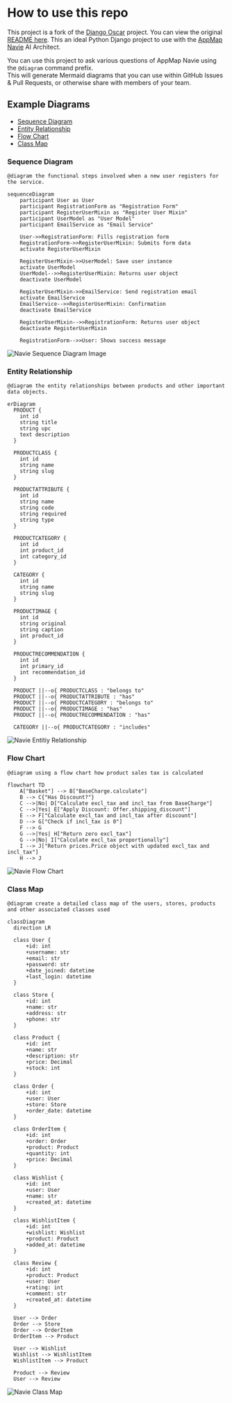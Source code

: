 # How to use this repo

This project is a fork of the [Django Oscar](https://github.com/django-oscar/django-oscar) project. You can view the original [README here](OLD_README.rst). This an ideal Python Django project to use with the [AppMap Navie](https://appmap.io/navie/) AI Architect.

You can use this project to ask various questions of AppMap Navie using the `@diagram` command prefix.  
This will generate Mermaid diagrams that you can use within GitHub Issues & Pull Requests, or otherwise share 
with members of your team. 


## Example Diagrams
- [Sequence Diagram](#sequence-diagram)
- [Entity Relationship](#entity-relationship)
- [Flow Chart](#flow-chart)
- [Class Map](#class-map)


### Sequence Diagram
```
@diagram the functional steps involved when a new user registers for the service.
```

```mermaid
sequenceDiagram
    participant User as User
    participant RegistrationForm as "Registration Form"
    participant RegisterUserMixin as "Register User Mixin"
    participant UserModel as "User Model"
    participant EmailService as "Email Service"

    User->>RegistrationForm: Fills registration form
    RegistrationForm->>RegisterUserMixin: Submits form data
    activate RegisterUserMixin
    
    RegisterUserMixin->>UserModel: Save user instance
    activate UserModel
    UserModel-->>RegisterUserMixin: Returns user object
    deactivate UserModel
    
    RegisterUserMixin->>EmailService: Send registration email
    activate EmailService
    EmailService-->>RegisterUserMixin: Confirmation
    deactivate EmailService
    
    RegisterUserMixin-->>RegistrationForm: Returns user object
    deactivate RegisterUserMixin

    RegistrationForm-->>User: Shows success message
```

![Navie Sequence Diagram Image](navie-sequence-diagram-example.png)


### Entity Relationship

```
@diagram the entity relationships between products and other important data objects.  
```


```mermaid
erDiagram
  PRODUCT {
    int id
    string title
    string upc
    text description
  }
  
  PRODUCTCLASS {
    int id
    string name
    string slug
  }
  
  PRODUCTATTRIBUTE {
    int id
    string name
    string code
    string required
    string type
  }
  
  PRODUCTCATEGORY {
    int id
    int product_id
    int category_id
  }
  
  CATEGORY {
    int id
    string name
    string slug
  }
  
  PRODUCTIMAGE {
    int id
    string original
    string caption
    int product_id
  }

  PRODUCTRECOMMENDATION {
    int id
    int primary_id
    int recommendation_id
  }
  
  PRODUCT ||--o{ PRODUCTCLASS : "belongs to"
  PRODUCT ||--o{ PRODUCTATTRIBUTE : "has"
  PRODUCT ||--o{ PRODUCTCATEGORY : "belongs to"
  PRODUCT ||--o{ PRODUCTIMAGE : "has"
  PRODUCT ||--o{ PRODUCTRECOMMENDATION : "has"

  CATEGORY ||--o{ PRODUCTCATEGORY : "includes"
```

![Navie Entitiy Relationship](navie-entity-relationship-example.png)

### Flow Chart

```
@diagram using a flow chart how product sales tax is calculated
```

```mermaid
flowchart TD
    A["Basket"] --> B["BaseCharge.calculate"]
    B --> C{"Has Discount?"}
    C -->|No| D["Calculate excl_tax and incl_tax from BaseCharge"]
    C -->|Yes| E["Apply Discount: Offer.shipping_discount"]
    E --> F["Calculate excl_tax and incl_tax after discount"]
    D --> G["Check if incl_tax is 0"]
    F --> G
    G -->|Yes| H["Return zero excl_tax"]
    G -->|No| I["Calculate excl_tax proportionally"]
    I --> J["Return prices.Price object with updated excl_tax and incl_tax"]
    H --> J
```
![Navie Flow Chart](navie-flow-chart.png)


### Class Map
```
@diagram create a detailed class map of the users, stores, products and other associated classes used
```

```mermaid
classDiagram
  direction LR

  class User {
      +id: int
      +username: str
      +email: str
      +password: str
      +date_joined: datetime
      +last_login: datetime
  }

  class Store {
      +id: int
      +name: str
      +address: str
      +phone: str
  }

  class Product {
      +id: int
      +name: str
      +description: str
      +price: Decimal
      +stock: int
  }

  class Order {
      +id: int
      +user: User
      +store: Store
      +order_date: datetime
  }

  class OrderItem {
      +id: int
      +order: Order
      +product: Product
      +quantity: int
      +price: Decimal
  }

  class Wishlist {
      +id: int
      +user: User
      +name: str
      +created_at: datetime
  }

  class WishlistItem {
      +id: int
      +wishlist: Wishlist
      +product: Product
      +added_at: datetime
  }

  class Review {
      +id: int
      +product: Product
      +user: User
      +rating: int
      +comment: str
      +created_at: datetime
  }

  User --> Order
  Order --> Store
  Order --> OrderItem
  OrderItem --> Product
  
  User --> Wishlist
  Wishlist --> WishlistItem
  WishlistItem --> Product
  
  Product --> Review
  User --> Review
```

![Navie Class Map](navie-class-map.png)